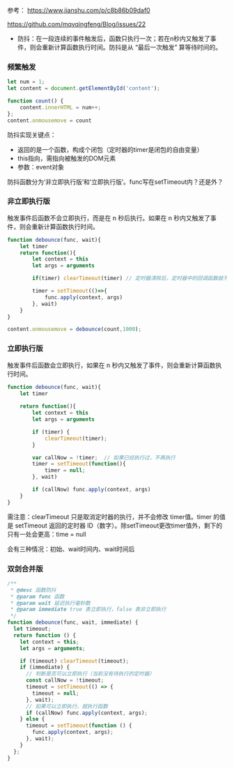 参考：
https://www.jianshu.com/p/c8b86b09daf0

https://github.com/mqyqingfeng/Blog/issues/22

* 防抖：在一段连续的事件触发后，函数只执行一次；若在n秒内又触发了事件，则会重新计算函数执行时间。防抖是从 “最后一次触发” 算等待时间的。	

### 频繁触发
```javascript
let num = 1;
let content = document.getElementById('content');

function count() {
    content.innerHTML = num++;
};
content.onmousemove = count
```

防抖实现关键点：
* 返回的是一个函数，构成个闭包（定时器的timer是闭包的自由变量）
* this指向，需指向被触发的DOM元素
* 参数：event对象


防抖函数分为‘非立即执行版’和‘立即执行版’。func写在setTimeout内？还是外？

### 非立即执行版
触发事件后函数不会立即执行，而是在 n 秒后执行。如果在 n 秒内又触发了事件，则会重新计算函数执行时间。
```javascript
function debounce(func, wait){
    let timer
    return function(){
        let context = this
        let args = arguments

        if(timer) clearTimeout(timer) // 定时器清除后，定时器中的回调函数就不会执行了

        timer = setTimeout(()=>{
            func.apply(context, args)
        }, wait)
    }
}

content.onmousemove = debounce(count,1000);
```

### 立即执行版
触发事件后函数会立即执行，如果在 n 秒内又触发了事件，则会重新计算函数执行时间。
```javascript
function debounce(func, wait){
    let timer 
 
    return function(){
        let context = this
        let args = arguments

        if (timer) {
            clearTimeout(timer);  
        }

        var callNow = !timer;  // 如果已经执行过，不再执行
        timer = setTimeout(function(){
            timer = null;
        }, wait)

        if (callNow) func.apply(context, args)
    }
}
```
需注意：clearTimeout 只是取消定时器的执行，并不会修改 timer值。timer 的值是 setTimeout 返回的定时器 ID（数字）。除setTimeout更改timer值外，剩下的只有一处会更高：time = null

会有三种情况：初始、wait时间内、wait时间后

### 双剑合并版
```javascript
/**
 * @desc 函数防抖
 * @param func 函数
 * @param wait 延迟执行毫秒数
 * @param immediate true 表立即执行，false 表非立即执行
 */
function debounce(func, wait, immediate) {
  let timeout;
  return function () {
    let context = this;
    let args = arguments;

    if (timeout) clearTimeout(timeout);
    if (immediate) {
      // 判断是否可以立即执行（当前没有待执行的定时器）
      const callNow = !timeout;
      timeout = setTimeout(() => {
        timeout = null;
      }, wait);
      // 如果可以立即执行，就执行函数
      if (callNow) func.apply(context, args);
    } else {
      timeout = setTimeout(function () {
        func.apply(context, args);
      }, wait);
    }
  };
}
```

